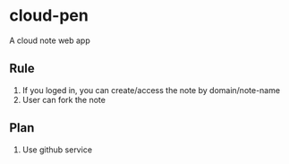 # cloud-pen
A cloud note web app

## Rule
1. If you loged in, you can create/access the note by domain/note-name
2. User can fork the note

## Plan
1. Use github service
